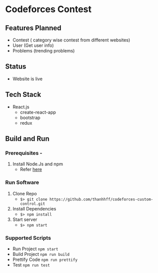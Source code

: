 # Codeforces Contest

## Features Planned

- Contest ( category wise contest from different websites)
- User (Get user info)
- Problems (trending problems)

## Status

- Website is live

## Tech Stack

- React.js
  - create-react-app
  - bootstrap
  - redux

## Build and Run

### Prerequisites -

1. Install Node.Js and npm
   - Refer [here](https://nodejs.org/en/download/)

### Run Software

1. Clone Repo
   - `$> git clone https://github.com/thanhhff/codeforces-custom-control.git`
2. Install Dependencies
   - `$> npm install`
3. Start server
   - `$> npm start`

### Supported Scripts

- Run Project `npm start`
- Build Project `npm run build`
- Prettify Code `npm run prettify`
- Test `npm run test`
